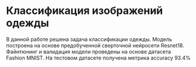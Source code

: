 # Классификация изображений одежды

В данной работе решена задача классификации одежды. Модель построена на основе предобученной сверточной нейросети Resnet18. Файнтюнинг и валидация модели проведены на основе датасета Fashion MNIST. На тестовом датасете получена метрика accuracy 93.4% 
